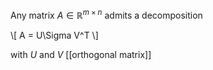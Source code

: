 Any matrix $A \in \mathbb{R}^{m \times n}$ admits a decomposition

\\[
A = U\Sigma V^T
\\]

with $U$ and $V$ [[orthogonal matrix]]